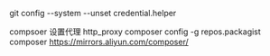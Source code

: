git config --system --unset credential.helper

compsoer 设置代理 http_proxy composer config -g repos.packagist composer https://mirrors.aliyun.com/composer/